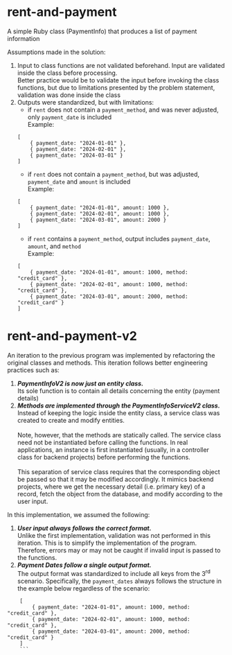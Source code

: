 # rent-and-payment
A simple Ruby class (PaymentInfo) that produces a list of payment information

Assumptions made in the solution:
1. Input to class functions are not validated beforehand. Input are validated inside the class before processing.\
Better practice would be to validate the input before invoking the class functions, but due to limitations presented by the problem statement, validation was done inside the class
2. Outputs were standardized, but with limitations:
    - if `rent` does not contain a `payment_method`, and was never adjusted, only `payment_date` is included\
    Example:
    ```
    [
        { payment_date: "2024-01-01" },
        { payment_date: "2024-02-01" },
        { payment_date: "2024-03-01" }
    ]
    ```
    - if `rent` does not contain a `payment_method`, but was adjusted, `payment_date` and `amount` is included\
    Example:
    ```
    [
        { payment_date: "2024-01-01", amount: 1000 },
        { payment_date: "2024-02-01", amount: 1000 },
        { payment_date: "2024-03-01", amount: 2000 }
    ]
    ```
    - if `rent` contains a `payment_method`, output includes `payment_date`, `amount`, and `method`\
    Example:
    ```
    [
        { payment_date: "2024-01-01", amount: 1000, method: "credit_card" },
        { payment_date: "2024-02-01", amount: 1000, method: "credit_card" },
        { payment_date: "2024-03-01", amount: 2000, method: "credit_card" }
    ]
    ```

# rent-and-payment-v2
An iteration to the previous program was implemented by refactoring the original classes and methods.
This iteration follows better engineering practices such as:
1. **_PaymentInfoV2 is now just an entity class._** \
Its sole function is to contain all details concerning the entity (payment details)
2. **_Methods are implemented through the PaymentInfoServiceV2 class._** \
Instead of keeping the logic inside the entity class, a service class was created to create and modify entities. \
\
Note, however, that the methods are statically called. The service class need not be instantiated before calling the functions. In real applications, an instance is first instantiated (usually, in a controller class for backend projects) before performing the functions. \
\
This separation of service class requires that the corresponding object be passed so that it may be modified accordingly. It mimics backend projects, where we get the necessary detail (i.e. primary key) of a record, fetch the object from the database, and modify according to the user input.

In this implementation, we assumed the following:
1. **_User input always follows the correct format._** \
Unlike the first implementation, validation was not performed in this iteration. This is to simplify the implementation of the program. Therefore, errors may or may not be caught if invalid input is passed to the functions.
2. **_Payment Dates follow a single output format._** \
The output format was standardized to include all keys from the 3<sup>rd</sup> scenario. Specifically, the ```payment_dates``` always follows the structure in the example below regardless of the scenario:
```
    [
        { payment_date: "2024-01-01", amount: 1000, method: "credit_card" },
        { payment_date: "2024-02-01", amount: 1000, method: "credit_card" },
        { payment_date: "2024-03-01", amount: 2000, method: "credit_card" }
    ]
    ```
